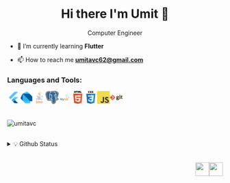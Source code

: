 # <h1 align="center"> Hi there I'm Umit 👋  </h1>

<p align="center">  Computer Engineer </p>
                                                         
- 🌱 I’m currently learning **Flutter**

- 📫 How to reach me **umitavc62@gmail.com**
### Languages and Tools:


  <img align="left" src="https://raw.githubusercontent.com/github/explore/80688e429a7d4ef2fca1e82350fe8e3517d3494d/topics/flutter/flutter.png" width="30" height="30">
  <img align="left" src="https://raw.githubusercontent.com/github/explore/80688e429a7d4ef2fca1e82350fe8e3517d3494d/topics/dart/dart.png" width="30" height="30">
  <img align="left" src="https://raw.githubusercontent.com/github/explore/5b3600551e122a3277c2c5368af2ad5725ffa9a1/topics/java/java.png" width="30" height="30">
  <img align="left" src="https://raw.githubusercontent.com/github/explore/80688e429a7d4ef2fca1e82350fe8e3517d3494d/topics/postgresql/postgresql.png" width="30" height="30">
  <img align="left" src="https://raw.githubusercontent.com/github/explore/80688e429a7d4ef2fca1e82350fe8e3517d3494d/topics/mysql/mysql.png" width="30" height="30">
  <img align="left" src="https://raw.githubusercontent.com/github/explore/80688e429a7d4ef2fca1e82350fe8e3517d3494d/topics/html/html.png" width="30" height="30">
  <img align="left" src="https://raw.githubusercontent.com/github/explore/80688e429a7d4ef2fca1e82350fe8e3517d3494d/topics/css/css.png" width="30" height="30">
  <img align="left" src="https://raw.githubusercontent.com/github/explore/80688e429a7d4ef2fca1e82350fe8e3517d3494d/topics/javascript/javascript.png" width="30" height="30">
  <img align="left" src="https://raw.githubusercontent.com/github/explore/80688e429a7d4ef2fca1e82350fe8e3517d3494d/topics/git/git.png" width="30" height="30">

  <br />
   <br />
    <br />

<p>
  <img align="center" src="https://github-readme-stats.vercel.app/api/top-langs?username=umitavc&show_icons=true&locale=en&layout=compact" alt="umitavc" />
</p>
 <br />

  <details  >
   <summary>💡  Github Status</summary>
   <img align="center" src="https://github-readme-stats.vercel.app/api?username=umitavc&theme=radical">
</details>

<br />
<br />


<a href="https://www.linkedin.com/in/umitavci/">
  <img height="32" width="32" src="https://unpkg.com/simple-icons@v6/icons/linkedin.svg" align="right" />
</a>
<a href="mailto: umitavc62@gmail.com"">
  <img height="32" width="32" src="https://unpkg.com/simple-icons@v6/icons/gmail.svg" align="right" />
</a>
                                                                                                
<br />
<br />     
                                                                                                      
  [linkedin]:https://www.linkedin.com/in/umitavci/
  [gmail]:umitavc62@gmail.com
                                                                                                   
                                                    
                                                                                                   

